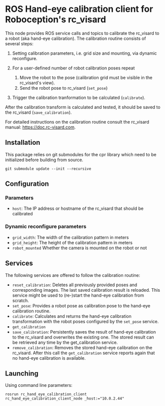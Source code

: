 ROS Hand-eye calibration client for Roboception's rc_visard
=========================================================

This node provides ROS service calls and topics to calibrate the rc_visard to a robot (aka hand-eye calibration). The calibration routine consists of several steps:

1. Setting calibration parameters, i.e. grid size and mounting, via dynamic reconfigure.
0. For a user-defined number of robot calibration poses repeat
    
    1. Move the robot to the pose (calibration grid must be visible in the rc_visard's view).
    0. Send the robot pose to rc_visard (`set_pose`)

0. Trigger the calibration tranformation to be calculated (`calibrate`).

After the calibration transform is calculated and tested, it should be saved to the rc_visard (`save_calibration`).

For detailed instructions on the calibration routine consult the rc_visard manual: https://doc.rc-visard.com.


Installation
------------

This package relies on git submodules for the cpr library which need to be initialized before building from source.
~~~
git submodule update --init --recursive
~~~

Configuration
-------------

### Parameters

* `host`: The IP address or hostname of the rc_visard that should be calibrated

### Dynamic reconfigure parameters

* `grid_width`: The width of the calibration pattern in meters
* `grid_height`: The height of the calibration pattern in meters
* `robot_mounted` Whether the camera is mounted on the robot or not

Services
--------

The following services are offered to follow the calibration routine:

* `reset_calibration`: Deletes all previously provided poses and corresponding images. The last saved calibration result is reloaded. This service might be used to (re-)start the hand-eye calibration from scratch.
* `set_pose`: Provides a robot pose as calibration pose to the hand-eye calibration routine.
* `calibrate`: Calculates and returns the hand-eye calibration transformation with the robot poses configured by the `set_pose` service.
* `get_calibration`
* `save_calibration`: Persistently saves the result of hand-eye calibration to the rc_visard and overwrites the existing one. The stored result can be retrieved any time by the get_calibration service.
* `remove_calibration`: Removes the stored hand-eye calibration on the rc_visard. After this call the `get_calibration` service reports again that no hand-eye calibration is available.


Launching
---------

Using command line parameters:

~~~
rosrun rc_hand_eye_calibration_client rc_hand_eye_calibration_client_node _host:="10.0.2.44"
~~~
